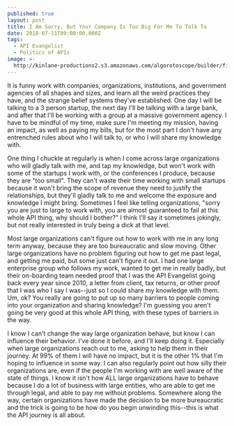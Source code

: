 ```yaml
---
published: true
layout: post
title: I Am Sorry, But Your Company Is Too Big For Me To Talk To
date: 2018-07-11T09:00:00.000Z
tags:
  - API Evangelist
  - Politics of APIs
image: >-
  http://kinlane-productions2.s3.amazonaws.com/algorotoscope/builder/filtered/104_198_800_500_0_max_0_-5_-1.jpg
---
```

<p></p>It is funny work with companies, organizations, institutions, and government agencies of all shapes and sizes, and learn all the weird practices they have, and the strange belief systems they've established. One day I will be talking to a 3 person startup, the next day I'll be talking with a large bank, and after that I'll be working with a group at a massive government agency. I have to be mindful of my time, make sure I'm meeting my mission, having an impact, as well as paying my bills, but for the most part I don't have any entrenched rules about who I will talk to, or who I will share my knowledge with.

One thing I chuckle at regularly is when I come across large organizations who will gladly talk with me, and tap my knowledge, but won't work with some of the startups I work with, or the conferences I produce, because they are "too small". They can't waste their time working with small startups because it won't bring the scope of revenue they need to justify the relationships, but they'll gladly talk to me and welcome the exposure and knowledge I might bring. Sometimes I feel like telling organizations, "sorry you are just to large to work with, you are almost guaranteed to fail at this whole API thing, why should I bother?" I think I'll say it sometimes jokingly, but not really interested in truly being a dick at that level.

Most large organizations can't figure out how to work with me in any long term anyway, because they are too bureaucratic and slow moving. Other large organizations have no problem figuring out how to get me past legal, and getting me paid, but some just can't figure it out. I had one large enterprise group who follows my work, wanted to get me in really badly, but their on-boarding team needed proof that I was the API Evangelist going back every year since 2010, a letter from client, tax returns, or other proof that I was who I say I was--just so I could share my knowledge with them. Um, ok? You really are going to put up so many barriers to people coming into your organization and sharing knowledge? I'm guessing you aren't going be very good at this whole API thing, with these types of barriers in the way.

I know I can't change the way large organization behave, but know I can influence their behavior. I've done it before, and I'll keep doing it. Especially when large organizations reach out to me, asking to help them in their journey. At 99% of them I will have no impact, but it is the other 1% that I'm hoping to influence in some way. I can also regularly point out how silly their organizations are, even if the people I'm working with are well aware of the state of things. I know it isn't how ALL large organizations have to behave because I do a lot of business with large entities, who are able to get me through legal, and able to pay me without problems. Somewhere along the way, certain organizations have made the decision to be more bureaucratic and the trick is going to be how do you begin unwinding this--this is what the API journey is all about.
